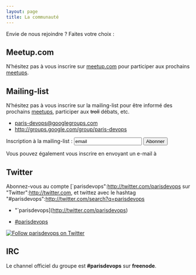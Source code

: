 ```yaml
---
layout: page
title: La communauté
---
```


Envie de nous rejoindre ? Faites votre choix :

Meetup.com
------------

N’hésitez pas à vous inscrire sur [meetup.com](http://www.meetup.com/fr-FR/Paris-Devops-Meetup/) pour participer aux prochains [meetups](/meetups.html).


Mailing-list
------------

N’hésitez pas à vous inscrire sur la mailing-list pour être informé des prochains [meetups](/meetups.html), participer aux ~~troll~~ débats, etc.

-   <paris-devops@googlegroups.com>
-   <http://groups.google.com/group/paris-devops>

<form action="http://groups.google.com/group/paris-devops/boxsubscribe">
Inscription à la mailing-list :
 <input type="text" name="email" value="email">
 <input type="submit" name="sub" value="Abonner">

</form>
Vous pouvez également vous inscrire en envoyant un e-mail à <paris-devops+subscribe@googlegroups.com>

Twitter
-------

Abonnez-vous au compte [`parisdevops":http://twitter.com/parisdevops sur "Twitter":http://twitter.com, et twittez avec le hashtag "#parisdevops":http://twitter.com/search?q=parisdevops
* "`parisdevops](http://twitter.com/parisdevops)

-   [\#parisdevops](http://twitter.com/search?q=parisdevops)

<a href="http://www.twitter.com/parisdevops"><img src="http://twitter-badges.s3.amazonaws.com/follow_me-c.png" alt="Follow parisdevops on Twitter"/></a>

IRC
---

Le channel officiel du groupe est **\#parisdevops** sur **freenode**.
